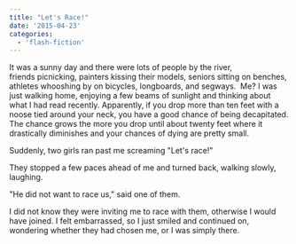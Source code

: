 ```yaml
---
title: "Let's Race!"
date: '2015-04-23'
categories:
  - 'flash-fiction'
---
```


It was a sunny day and there were lots of people by the river,
friends picnicking, painters kissing their models, seniors sitting on benches,
athletes whooshing by on bicycles, longboards, and segways.  Me? I was just
walking home, enjoying a few beams of sunlight and thinking about what I had
read recently. Apparently, if you drop more than ten feet with a noose tied
around your neck, you have a good chance of being decapitated. The chance grows
the more you drop until about twenty feet where it drastically diminishes and
your chances of dying are pretty small.

<!-- truncate -->

Suddenly, two girls ran past me screaming "Let's race!"

They stopped a few paces ahead of me and turned back, walking slowly, laughing.

"He did not want to race us," said one of them.

I did not know they were inviting me to race with them, otherwise I would have
joined. I felt embarrassed, so I just smiled and continued on, wondering whether
they had chosen me, or I was simply there.
